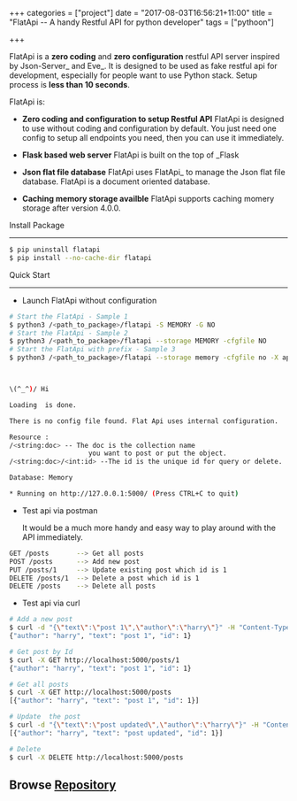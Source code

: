 +++
categories = ["project"]
date = "2017-08-03T16:56:21+11:00"
title = "FlatApi -- A handy Restful API for python developer"
tags = ["pythoon"]

+++



FlatApi is a **zero coding** and **zero configuration** restful API server inspired by Json-Server_ and Eve_. It is designed to be used as fake restful api for development, especially for people want to use Python stack. Setup process is **less than 10 seconds**. 


FlatApi is:

- **Zero coding and configuration to setup Restful API** FlatApi is designed to use without coding and configuration by default. You just need one config to setup all endpoints you need, then you can use it immediately. 

- **Flask based web server** FlatApi is built on the top of _Flask

- **Json flat file database** FlatApi uses FlatApi_ to manage the Json flat file database. FlatApi is a document oriented database. 

- **Caching memory storage availble** FlatApi supports caching momery storage after version 4.0.0. 

Install Package
***************

```bash
$ pip uninstall flatapi
$ pip install --no-cache-dir flatapi
```

Quick Start
***********

- Launch FlatApi without configuration

```bash
# Start the FlatApi - Sample 1 
$ python3 /<path_to_package>/flatapi -S MEMORY -G NO
# Start the FlatApi - Sample 2
$ python3 /<path_to_package>/flatapi --storage MEMORY -cfgfile NO
# Start the FlatApi with prefix - Sample 3
$ python3 /<path_to_package>/flatapi --storage memory -cfgfile no -X api



\(^_^)/ Hi

Loading  is done.

There is no config file found. Flat Api uses internal configuration.

Resource :
/<string:doc> -- The doc is the collection name
                    you want to post or put the object.
/<string:doc>/<int:id> --The id is the unique id for query or delete.

Database: Memory

* Running on http://127.0.0.1:5000/ (Press CTRL+C to quit)
```

- Test api via postman 

    It would be a much more handy and easy way to play around with the API immediately.

```bash
GET /posts       --> Get all posts
POST /posts      --> Add new post
PUT /posts/1     --> Update existing post which id is 1
DELETE /posts/1  --> Delete a post which id is 1
DELETE /posts    --> Delete all posts
```

- Test api via curl 

```bash
# Add a new post
$ curl -d "{\"text\":\"post 1\",\"author\":\"harry\"}" -H "Content-Type: application/json" -X POST http://localhost:5000/posts
{"author": "harry", "text": "post 1", "id": 1}

# Get post by Id
$ curl -X GET http://localhost:5000/posts/1
{"author": "harry", "text": "post 1", "id": 1}

# Get all posts
$ curl -X GET http://localhost:5000/posts
[{"author": "harry", "text": "post 1", "id": 1}]

# Update  the post
$ curl -d "{\"text\":\"post updated\",\"author\":\"harry\"}" -H "Content-Type: application/json" -X PUT http://localhost:5000/posts/1
[{"author": "harry", "text": "post updated", "id": 1}]

# Delete 
$ curl -X DELETE http://localhost:5000/posts 
```
  
## Browse [Repository](https://github.com/harryho/flat-api.git)